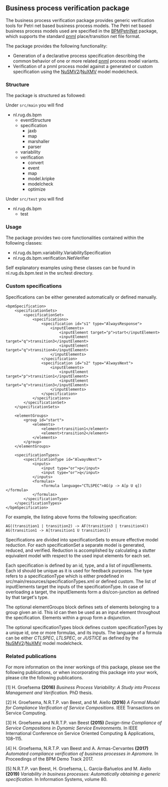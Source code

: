 ## Business process verification package
The business process verification package provides generic verification tools for Petri net based business process models.
The Petri net based business process models used are specified in the [BPMPetriNet](https://github.com/rug-ds-lab/BPMPetriNetv) 
package, which supports the standard [pnml](http://www.pnml.org/) place/transition net file format. 

The package provides the following functionality:
* Generation of a declarative process specification describing the common behavior of one or more related [pnml](http://www.pnml.org/) process model variants.
* Verification of a pnml process model against a generated or custom specification using the [NuSMV2](http://nusmv.fbk.eu/)/[NuXMV](https://nuxmv.fbk.eu/) model modelcheck.

### Structure
The package is structured as followed:

Under `src/main` you will find
* nl.rug.ds.bpm
  * eventStructure
  * specification
    * jaxb
    * map
    * marshaller
    * parser
  * variability
  * verification
    * convert
    * event
    * map
    * model.kripke
    * modelcheck
    * optimize
  
Under `src/test` you will find
* nl.rug.ds.bpm
  * test

### Usage
The package provides two core functionalities contained within the following classes:

* nl.rug.ds.bpm.variability.VariabilitySpecification
* nl.rug.ds.bpm.verification.NetVerifier

Self explanatory examples using these classes can be found in nl.rug.ds.bpm.test in the src/test directory.

### Custom specifications
Specifications can be either generated automatically or defined manually.

    <bpmSpecification>
        <specificationSets>
            <specificationSet>
                <specifications>
                    <specification id="s1" type="AlwaysResponse">
                        <inputElements>
                            <inputElement target="p">start</inputElement>
                            <inputElement target="q">transition3</inputElement>
                            <inputElement target="q">transition4</inputElement>
                        </inputElements>
                    </specification>
                    <specification id="s2" type="AlwaysNext">
                        <inputElements>
                            <inputElement target="p">transition1</inputElement>
                            <inputElement target="q">transition3</inputElement>
                        </inputElements>
                    </specification>
                </specifications>
            </specificationSet>
        </specificationSets>

        <elementGroups>
            <group id="start">
                <elements>
                    <element>transition1</element>
                    <element>transition2</element>
                </elements>
            </group>
        </elementGroups>

        <specificationTypes>
            <specificationType id="AlwaysNext">
                <inputs>
                    <input type="or">p</input>
                    <input type="or">q</input>
                </inputs>
                <formulas>
                    <formula language="CTLSPEC">AG(p -> A[p U q])</formula>
                </formulas>
            </specificationType>
        </specificationTypes>
    </bpmSpecification>

For example, the listing above forms the following specification:

    AG((transition1 | transition2) -> AF(transition3 | transition4))
    AG(transition1 -> A[transition1 U transition3])

Specifications are divided into specificationSets to ensure effective model reduction. For each specificationSet a
separate model is generated, reduced, and verified. Reduction is accomplished by calculating a stutter equivalent model
with respect to the used input elements for each set.

Each specification is defined by an id, type, and a list of inputElements. Each id should be unique as it is used for
feedback purposes. The type refers to a specificationType which is either predefined in src/main/resources/specificationTypes.xml
or defined custom. The list of inputElements target the inputs of the specificationType. In case of overloading a
target, the inputElements form a dis/con-junction as defined by that target's type.

The optional elementGroups block defines sets of elements belonging to a group given an id. This id can then be used as
an input element throughout the specification. Elements within a group form a disjunction.

The optional specificationTypes block defines custom specificationTypes by a unique id, one or more formulas, and its
inputs. The language of a formula can be either _CTLSPEC_, _LTLSPEC_, or _JUSTICE_ as defined by the
[NuSMV2](http://nusmv.fbk.eu/)/[NuXMV](https://nuxmv.fbk.eu/) model modelcheck.

### Related publications
For more information on the inner workings of this package, please see the following publications, or when incorporating this package into your work, please cite the following publications.

[1] H. Groefsema **(2016)** _Business Process Variability: A Study into Process Management and Verification._ PhD thesis.

[2] H. Groefsema, N.R.T.P. van Beest, and M. Aiello **(2016)** _A Formal Model for Compliance Verification of Service Compositions._ IEEE Transactions on Service Computing.

[3] H. Groefsema and N.R.T.P. van Beest **(2015)** _Design-time Compliance of Service Compositions in Dynamic Service Environments._ In IEEE International Conference on Service Oriented Computing & Applications, 108–115.

[4] H. Groefsema, N.R.T.P. van Beest and A. Armas-Cervantes **(2017)** _Automated compliance verification of business processes in Apromore._ In Proceedings of the BPM Demo Track 2017.

[5] N.R.T.P. van Beest, H. Groefsema, L. García-Bañuelos and M. Aiello **(2019)** _Variability in business processes: Automatically obtaining a generic specification._ In Information Systems, volume 80.